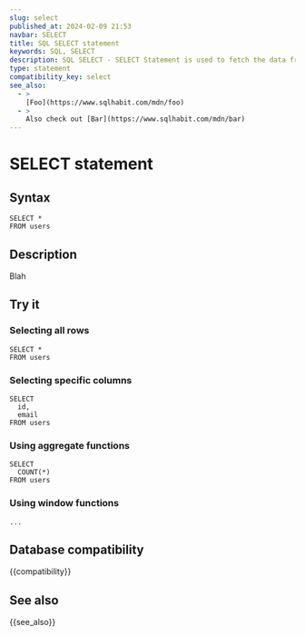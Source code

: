 ```yaml
---
slug: select
published_at: 2024-02-09 21:53
navbar: SELECT
title: SQL SELECT statement
keywords: SQL, SELECT
description: SQL SELECT - SELECT Statement is used to fetch the data from a database table which returns this data in the form of a table.
type: statement
compatibility_key: select
see_also:
  - >
    [Foo](https://www.sqlhabit.com/mdn/foo)
  - >
    Also check out [Bar](https://www.sqlhabit.com/mdn/bar)
---
```


# SELECT statement

## Syntax

~~~pgsql
SELECT *
FROM users
~~~

## Description

Blah

## Try it

### Selecting all rows

~~~pgsql
SELECT *
FROM users
~~~

### Selecting specific columns

~~~pgsql
SELECT
  id,
  email
FROM users
~~~

### Using aggregate functions

~~~pgsql
SELECT
  COUNT(*)
FROM users
~~~

### Using window functions

~~~pgsql
...
~~~

## Database compatibility

{{compatibility}}

## See also

{{see_also}}
